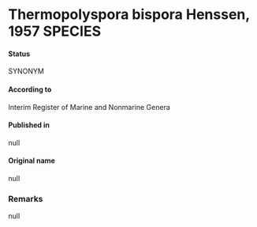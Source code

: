 # Thermopolyspora bispora Henssen, 1957 SPECIES

#### Status
SYNONYM

#### According to
Interim Register of Marine and Nonmarine Genera

#### Published in
null

#### Original name
null

### Remarks
null